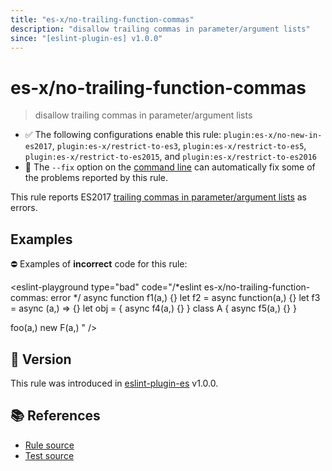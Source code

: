 ```yaml
---
title: "es-x/no-trailing-function-commas"
description: "disallow trailing commas in parameter/argument lists"
since: "[eslint-plugin-es] v1.0.0"
---
```


# es-x/no-trailing-function-commas
> disallow trailing commas in parameter/argument lists

- ✅ The following configurations enable this rule: `plugin:es-x/no-new-in-es2017`, `plugin:es-x/restrict-to-es3`, `plugin:es-x/restrict-to-es5`, `plugin:es-x/restrict-to-es2015`, and `plugin:es-x/restrict-to-es2016`
- 🔧 The `--fix` option on the [command line](https://eslint.org/docs/user-guide/command-line-interface#fixing-problems) can automatically fix some of the problems reported by this rule.

This rule reports ES2017 [trailing commas in parameter/argument lists](https://github.com/tc39/proposal-trailing-function-commas#readme) as errors.

## Examples

⛔ Examples of **incorrect** code for this rule:

<eslint-playground type="bad" code="/*eslint es-x/no-trailing-function-commas: error */
async function f1(a,) {}
let f2 = async function(a,) {}
let f3 = async (a,) =&gt; {}
let obj = { async f4(a,) {} }
class A { async f5(a,) {} }

foo(a,)
new F(a,)
" />

## 🚀 Version

This rule was introduced in [eslint-plugin-es] v1.0.0.

[eslint-plugin-es]: https://github.com/mysticatea/eslint-plugin-es

## 📚 References

- [Rule source](https://github.com/ota-meshi/eslint-plugin-es-x/blob/master/lib/rules/no-trailing-function-commas.js)
- [Test source](https://github.com/ota-meshi/eslint-plugin-es-x/blob/master/tests/lib/rules/no-trailing-function-commas.js)
